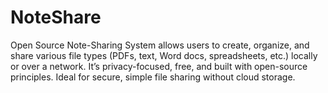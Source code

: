 # NoteShare
Open Source Note-Sharing System allows users to create, organize, and share various file types (PDFs, text, Word docs, spreadsheets, etc.) locally or over a network. It’s privacy-focused, free, and built with open-source principles. Ideal for secure, simple file sharing without cloud storage.
